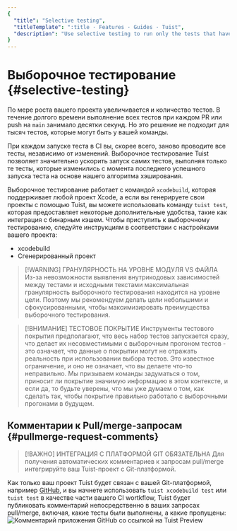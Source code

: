 ```yaml
---
{
  "title": "Selective testing",
  "titleTemplate": ":title · Features · Guides · Tuist",
  "description": "Use selective testing to run only the tests that have changed since the last successful test run."
}
---
```

# Выборочное тестирование {#selective-testing}

По мере роста вашего проекта увеличивается и количество тестов. В течение
долгого времени выполнение всех тестов при каждом PR или push на `main` занимало
десятки секунд. Но это решение не подходит для тысяч тестов, которые могут быть
у вашей команды.

При каждом запуске теста в CI вы, скорее всего, заново проводите все тесты,
независимо от изменений. Выборочное тестирование Tuist позволяет значительно
ускорить запуск самих тестов, выполняя только те тесты, которые изменились с
момента последнего успешного запуска теста на основе нашего алгоритма
<LocalizedLink href="/guides/features/projects/hashing">хэширования</LocalizedLink>.

Выборочное тестирование работает с командой `xcodebuild`, которая поддерживает
любой проект Xcode, а если вы генерируете свои проекты с помощью Tuist, вы
можете использовать команду `tuist test`, которая предоставляет некоторые
дополнительные удобства, такие как интеграция с
<LocalizedLink href="/guides/features/cache">бинарным кэшем</LocalizedLink>.
Чтобы приступить к выборочному тестированию, следуйте инструкциям в соответствии
с настройками вашего проекта:

- <LocalizedLink href="/guides/features/selective-testing/xcode-project">xcodebuild</LocalizedLink>
- <LocalizedLink href="/guides/features/selective-testing/generated-project">Сгенерированный
  проект</LocalizedLink>

> [!WARNING] ГРАНУЛЯРНОСТЬ НА УРОВНЕ МОДУЛЯ VS ФАЙЛА Из-за невозможности
> выявления внутрикодовых зависимостей между тестами и исходными текстами
> максимальная гранулярность выборочного тестирования находится на уровне цели.
> Поэтому мы рекомендуем делать цели небольшими и сфокусированными, чтобы
> максимизировать преимущества выборочного тестирования.

> [!ВНИМАНИЕ] ТЕСТОВОЕ ПОКРЫТИЕ Инструменты тестового покрытия предполагают, что
> весь набор тестов запускается сразу, что делает их несовместимыми с выборочным
> прогоном тестов - это означает, что данные о покрытии могут не отражать
> реальность при использовании выбора тестов. Это известное ограничение, и оно
> не означает, что вы делаете что-то неправильно. Мы призываем команды
> задуматься о том, приносит ли покрытие значимую информацию в этом контексте, и
> если да, то будьте уверены, что мы уже думаем о том, как сделать так, чтобы
> покрытие правильно работало с выборочными прогонами в будущем.


## Комментарии к Pull/merge-запросам {#pullmerge-request-comments}

> [!ВАЖНО] ИНТЕГРАЦИЯ С ПЛАТФОРМОЙ GIT ОБЯЗАТЕЛЬНА Для получения автоматических
> комментариев к запросам pull/merge интегрируйте ваш
> <LocalizedLink href="/guides/server/accounts-and-projects">Tuist-проект</LocalizedLink>
> с
> <LocalizedLink href="/guides/server/authentication">Git-платформой</LocalizedLink>.

Как только ваш проект Tuist будет связан с вашей Git-платформой, например
[GitHub](https://github.com), и вы начнете использовать `tuist xcodebuild test`
или `tuist test` в качестве части вашего CI wortkflow, Tuist будет публиковать
комментарий непосредственно в ваших запросах pull/merge, включая, какие тесты
были выполнены, а какие пропущены: ![Комментарий приложения GitHub со ссылкой на
Tuist Preview](/images/guides/features/selective-testing/github-app-comment.png)

